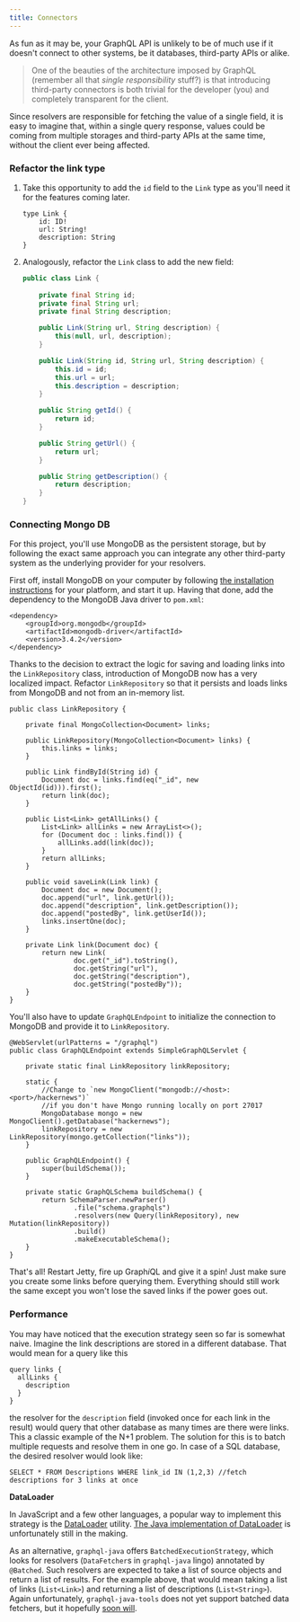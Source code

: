 ```yaml
---
title: Connectors
---
```


As fun as it may be, your GraphQL API is unlikely to be of much use if it doesn't connect to other systems, be it databases, third-party APIs or alike.


> One of the beauties of the architecture imposed by GraphQL (remember all that *single responsibility* stuff?) is that introducing third-party connectors is both trivial for the developer (you) and completely transparent for the client.


Since resolvers are responsible for fetching the value of a single field, it is easy to imagine that, within a single query response, values could be coming from multiple storages and third-party APIs at the same time, without the client ever being affected.


### Refactor the link type

1. Take this opportunity to add the `id` field to the `Link` type as you'll need it for the features coming later.

	```
	type Link {
	    id: ID!
	    url: String!
	    description: String
	}
	```
	
2. Analogously, refactor the `Link` class to add the new field:

	```java
	public class Link {
	    
	    private final String id;
	    private final String url;
	    private final String description;
	
	    public Link(String url, String description) {
	        this(null, url, description);
	    }
	
	    public Link(String id, String url, String description) {
	        this.id = id;
	        this.url = url;
	        this.description = description;
	    }
	
	    public String getId() {
	        return id;
	    }
	
	    public String getUrl() {
	        return url;
	    }
	
	    public String getDescription() {
	        return description;
	    }
	}
	```

### Connecting Mongo DB

For this project, you'll use MongoDB as the persistent storage, but by following the exact same approach you can integrate any other third-party system as the underlying provider for your resolvers.

First off, install MongoDB on your computer by following [the installation instructions](https://docs.mongodb.com/manual/administration/install-community/) for your platform, and start it up.
Having that done, add the dependency to the MongoDB Java driver to `pom.xml`:


```
<dependency>
    <groupId>org.mongodb</groupId>
    <artifactId>mongodb-driver</artifactId>
    <version>3.4.2</version>
</dependency>
```


Thanks to the decision to extract the logic for saving and loading links into the `LinkRepository` class, introduction of MongoDB now has a very localized impact. Refactor `LinkRepository` so that it persists and loads links from MongoDB and not from an in-memory list.


```
public class LinkRepository {
    
    private final MongoCollection<Document> links;

    public LinkRepository(MongoCollection<Document> links) {
        this.links = links;
    }

    public Link findById(String id) {
        Document doc = links.find(eq("_id", new ObjectId(id))).first();
        return link(doc);
    }
    
    public List<Link> getAllLinks() {
        List<Link> allLinks = new ArrayList<>();
        for (Document doc : links.find()) {
            allLinks.add(link(doc));
        }
        return allLinks;
    }
    
    public void saveLink(Link link) {
        Document doc = new Document();
        doc.append("url", link.getUrl());
        doc.append("description", link.getDescription());
        doc.append("postedBy", link.getUserId());
        links.insertOne(doc);
    }
    
    private Link link(Document doc) {
        return new Link(
                doc.get("_id").toString(),
                doc.getString("url"),
                doc.getString("description"),
                doc.getString("postedBy"));
    }
}
```

You'll also have to update `GraphQLEndpoint` to initialize the connection to MongoDB and provide it to `LinkRepository`.


```
@WebServlet(urlPatterns = "/graphql")
public class GraphQLEndpoint extends SimpleGraphQLServlet {

    private static final LinkRepository linkRepository;

    static {
        //Change to `new MongoClient("mongodb://<host>:<port>/hackernews")`
        //if you don't have Mongo running locally on port 27017
        MongoDatabase mongo = new MongoClient().getDatabase("hackernews");
        linkRepository = new LinkRepository(mongo.getCollection("links"));
    }
    
    public GraphQLEndpoint() {
        super(buildSchema());
    }

    private static GraphQLSchema buildSchema() {
        return SchemaParser.newParser()
                .file("schema.graphqls")
                .resolvers(new Query(linkRepository), new Mutation(linkRepository))
                .build()
                .makeExecutableSchema();
    }
}
```

That's all! Restart Jetty, fire up Graph*i*QL and give it a spin! Just make sure you create some links before querying them. Everything should still work the same except you won't lose the saved links if the power goes out.

### Performance

You may have noticed that the execution strategy seen so far is somewhat naive. Imagine the link descriptions are stored in a different database. That would mean for a query like this

```
query links {
  allLinks {
    description
  }
}
```

the resolver for the `description` field (invoked once for each link in the result)  would query that other database as many times are there were links. This a classic example of the N+1 problem. The solution for this is to batch multiple requests and resolve them in one go. In case of a SQL database, the desired resolver would look like:

`SELECT * FROM Descriptions WHERE link_id IN (1,2,3) //fetch descriptions for 3 links at once` 

**DataLoader**

In JavaScript and a few other languages, a popular way to implement this strategy is the [DataLoader](https://github.com/facebook/dataloader) utility. [The Java implementation of DataLoader](https://github.com/bbakerman/java-dataloader) is unfortunately still in the making.

As an alternative, `graphql-java` offers `BatchedExecutionStrategy`, which looks for resolvers (`DataFetcher`s in `graphql-java` lingo) annotated by `@Batched`. Such resolvers are expected to take a list of source objects and return a list of results. For the example above, that would mean taking a list of links (`List<Link>`) and returning a list of descriptions (`List<String>`). Again unfortunately, `graphql-java-tools` does not yet support batched data fetchers, but it hopefully [soon will](https://github.com/graphql-java/graphql-java-tools/issues/12).

